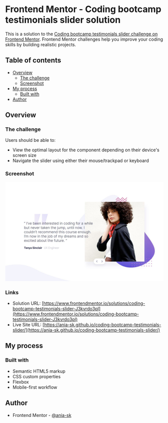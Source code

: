 # Frontend Mentor - Coding bootcamp testimonials slider solution

This is a solution to the [Coding bootcamp testimonials slider challenge on Frontend Mentor](https://www.frontendmentor.io/challenges/coding-bootcamp-testimonials-slider-4FNyLA8JL). Frontend Mentor challenges help you improve your coding skills by building realistic projects. 

## Table of contents

- [Overview](#overview)
  - [The challenge](#the-challenge)
  - [Screenshot](#screenshot)
- [My process](#my-process)
  - [Built with](#built-with)
- [Author](#author)

## Overview

### The challenge

Users should be able to:

- View the optimal layout for the component depending on their device's screen size
- Navigate the slider using either their mouse/trackpad or keyboard

### Screenshot

![](images/screenshot.jpg)


### Links

- Solution URL: [https://www.frontendmentor.io/solutions/coding-bootcamp-testimonials-slider-J3kvrdo3pl](https://www.frontendmentor.io/solutions/coding-bootcamp-testimonials-slider-J3kvrdo3pl)
- Live Site URL: [https://ania-sk.github.io/coding-bootcamp-testimonials-slider/](https://ania-sk.github.io/coding-bootcamp-testimonials-slider/)

## My process

### Built with

- Semantic HTML5 markup
- CSS custom properties
- Flexbox
- Mobile-first workflow

## Author
- Frontend Mentor - [@ania-sk](https://www.frontendmentor.io/profile/ania-sk)


